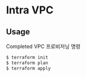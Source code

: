 # Intra VPC

## Usage

Completed VPC 프로비저닝 명령 

```bash
$ terraform init
$ terraform plan
$ terraform apply
```

